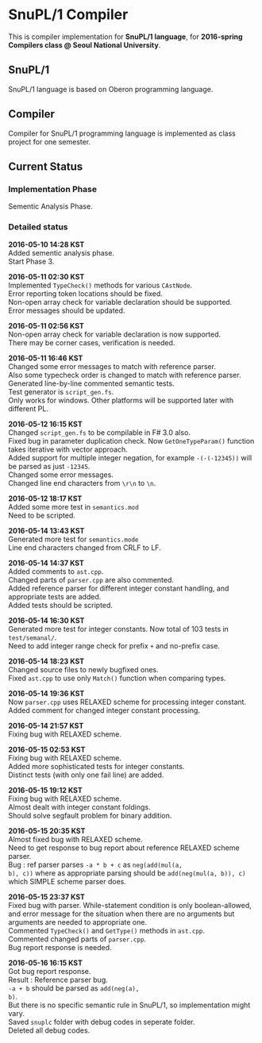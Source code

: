 # SnuPL/1 Compiler
This is compiler implementation for **SnuPL/1 language**,
for **2016-spring Compilers class @ Seoul National University**.

## SnuPL/1
SnuPL/1 language is based on Oberon programming language.  

## Compiler
Compiler for SnuPL/1 programming language is implemented as
class project for one semester.

## Current Status

### Implementation Phase
Sementic Analysis Phase.  
  
### Detailed status
**2016-05-10 14:28 KST**  
Added sementic analysis phase.  
Start Phase 3.  
  
**2016-05-11 02:30 KST**  
Implemented <code>TypeCheck()</code> methods for various <code>CAstNode</code>.  
Error reporting token locations should be fixed.  
Non-open array check for variable declaration should be supported.  
Error messages should be updated.  
  
**2016-05-11 02:56 KST**  
Non-open array check for variable declaration is now supported.  
There may be corner cases, verification is needed.  
  
**2016-05-11 16:46 KST**  
Changed some error messages to match with reference parser.  
Also some typecheck order is changed to match with reference parser.  
Generated line-by-line commented semantic tests.  
Test generator is <code>script_gen.fs</code>.  
Only works for windows. Other platforms will be supported later with different PL.  
  
**2016-05-12 16:15 KST**  
Changed <code>script_gen.fs</code> to be compilable in F# 3.0 also.  
Fixed bug in parameter duplication check.  Now <code>GetOneTypeParam()</code> function takes iterative with vector approach.  
Added support for multiple integer negation, for example <code>-(-(-12345))</code> will be parsed as just <code>-12345</code>.  
Changed some error messages.  
Changed line end characters from <code>\r\n</code> to <code>\n</code>.  
  
**2016-05-12 18:17 KST**  
Added some more test in <code>semantics.mod</code>  
Need to be scripted.  
  
**2016-05-14 13:43 KST**  
Generated more test for <code>semantics.mode</code>  
Line end characters changed from CRLF to LF.  
  
**2016-05-14 14:37 KST**  
Added comments to <code>ast.cpp</code>.  
Changed parts of <code>parser.cpp</code> are also commented.  
Added reference parser for different integer constant handling, and appropriate tests are added.  
Added tests should be scripted.  
  
**2016-05-14 16:30 KST**  
Generated more test for integer constants. Now total of 103 tests in <code>test/semanal/</code>.  
Need to add integer range check for prefix <code>+</code> and no-prefix case.
  
**2016-05-14 18:23 KST**  
Changed source files to newly bugfixed ones.  
Fixed <code>ast.cpp</code> to use only <code>Match()</code> function when comparing types.  
  
**2016-05-14 19:36 KST**  
Now <code>parser.cpp</code> uses RELAXED scheme for processing integer constant.  
Added comment for changed integer constant processing.  
  
**2016-05-14 21:57 KST**  
Fixing bug with RELAXED scheme.  
  
**2016-05-15 02:53 KST**  
Fixing bug with RELAXED scheme.  
Added more sophisticated tests for integer constants.  
Distinct tests (with only one fail line) are added.  
  
**2016-05-15 19:12 KST**  
Fixing bug with RELAXED scheme.  
Almost dealt with integer constant foldings.  
Should solve segfault problem for binary addition.  
  
**2016-05-15 20:35 KST**  
Almost fixed bug with RELAXED scheme.  
Need to get response to bug report about reference RELAXED scheme parser.  
Bug : ref parser parses <code>-a * b + c</code> as <code>neg(add(mul(a, b), c))</code> where as
appropriate parsing should be <code>add(neg(mul(a, b)), c)</code> which SIMPLE scheme parser does.  
  
**2016-05-15 23:37 KST**  
Fixed bug with parser. While-statement condition is only boolean-allowed, and error message for the situation
when there are no arguments but arguments are needed to appropriate one.  
Commented <code>TypeCheck()</code> and <code>GetType()</code> methods in <code>ast.cpp</code>.  
Commented changed parts of <code>parser.cpp</code>.  
Bug report response is needed.  
  
**2016-05-16 16:15 KST**  
Got bug report response.  
Result : Reference parser bug.  
<code>-a + b</code> should be parsed as <code>add(neg(a), b)</code>.  
But there is no specific semantic rule in SnuPL/1, so implementation might vary.  
Saved <code>snuplc</code> folder with debug codes in seperate folder.  
Deleted all debug codes.